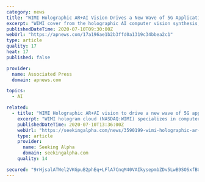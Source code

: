 ```yaml
---
category: news
title: "WIMI Holographic AR+AI Vision Drives a New Wave of 5G Applications"
excerpt: "WIMI cover from the holographic AI computer vision synthesis, holographic visual presentation, holographic interactive software development and holographic AR online and offline advertising, holographic ARSDK pay, 5 g holographic communication software ..."
publishedDateTime: 2020-07-10T09:30:00Z
webUrl: "https://apnews.com/17a196ae1b2b3ffd0a1319c34bbea2c1"
type: article
quality: 17
heat: 17
published: false

provider:
  name: Associated Press
  domain: apnews.com

topics:
  - AI

related:
  - title: "WIMI Holographic AR+AI vision to drive a new wave of 5G applications, shares +95%"
    excerpt: "WIMI hologram cloud (NASDAQ:WIMI) specializes in computer vision holographic cloud services.The cloud solution finds application in various fields, such as home entertainment, lightfield cinema, performing arts system,"
    publishedDateTime: 2020-07-10T13:36:00Z
    webUrl: "https://seekingalpha.com/news/3590199-wimi-holographic-ar-ai-vision-to-drive-new-wave-of-5g-applications-sharesplus-95"
    type: article
    provider:
      name: Seeking Alpha
      domain: seekingalpha.com
    quality: 14

secured: "9rHjsalATWel2VKGpuB2phEq+LFlA7CnqM40VAIkysepmbZDv5LwB9SOSxfBUs4LiDCbMz9vmatV00CwDk/n+iWpvO1CRdtuDqZ8jKyjcfxzEAx9faWXjhVfFCCe5DcJUSdkcl0MawklBXeTj9Q0t1AqL0RMsTziAmJKghQhKlo2SvVkv+banRpqwhrZ6PDJ1syZk9d37K224K6KIf4fX7h/O7bw+/g78IAIZTOLlXCaei+knmkoiqgxx77xxc1BpACeFIAbiviwukWGVySAPCTcgvFMVyZrSgtuynsZNt2wny1IScGmWmA1IBlINT//qZJjz2JNMQfmMpOsZtUOoA==;kLRxh9qk42VKu92a/8166Q=="
---
```


